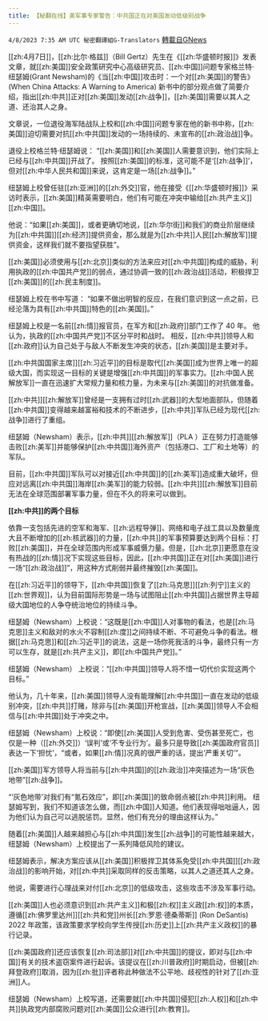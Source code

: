 ```yaml
---
title: 【秘翻在线】美军事专家警告：中共国正在对美国发动低级别战争
---
```

`4/8/2023 7:35 AM UTC 秘密翻譯組G-Translators` [轉載自GNews](https://gnews.org/articles/1079407)

[[zh:4月7日]]，[[zh:比尔·格兹]]（Bill Gertz）先生在《[[zh:华盛顿时报]]》发表文章，就[[zh:美国]]安全政策研究中心高级研究员、[[zh:中国]]问题专家格兰特·纽瑟姆(Grant Newsham)的《当[[zh:中国]]攻击时：一个对[[zh:美国]]的警告》(When China Attacks: A Warning to America) 新书中的部分观点做了简要介绍，指出[[zh:中共]]正对[[zh:美国]]发动[[zh:战争]]，[[zh:美国]]需要以其人之道、还治其人之身。

文章说，一位退役海军陆战队上校和[[zh:中国]]问题专家在他的新书中称，[[zh:美国]]迫切需要对抗[[zh:中共国]]发动的一场持续的、未宣布的[[zh:政治战]]争。

退役上校格兰特·纽瑟姆说： “[[zh:美国]]和[[zh:美国]]人需要意识到，他们实际上已经与[[zh:中共国]]开战了。 按照[[zh:美国]]的标准，这可能不是‘[[zh:战争]]’，但对[[zh:中华人民共和国]]来说，这肯定是一场[[zh:战争]]。”

纽瑟姆上校曾任驻[[zh:亚洲]]的[[zh:外交]]官，他在接受《[[zh:华盛顿时报]]》采访时表示，[[zh:美国]]精英需要明白，他们有可能在冲突中输给[[zh:共产主义]][[zh:中国]]。

他说：“如果[[zh:美国]]，或者更确切地说，[[zh:华尔街]]和我们的商业阶层继续为[[zh:中共国]][[zh:经济]]提供资金，那么就是为[[zh:中共]]人民[[zh:解放军]]提供资金，这样我们就不要指望获胜”。

[[zh:美国]]必须使用与[[zh:北京]]类似的方法来应对[[zh:中共国]]构成的威胁，利用执政的[[zh:中国共产党]]的弱点，通过协调一致的[[zh:政治战]]活动，积极捍卫[[zh:美国]]的[[zh:民主制度]]。

纽瑟姆上校在书中写道： “如果不做出明智的反应，在我们意识到这一点之前，已经沦落为具有[[zh:中共国]]特色的[[zh:美国]]。”

纽瑟姆上校是一名前[[zh:情]]报官员，在军方和[[zh:政府]]部门工作了 40 年。 他认为，执政的[[zh:中国共产党]]不区分平时和战时。 相反，[[zh:中共]]领导人和[[zh:政府]]认为自己处于与敌人不断发生冲突的状态，[[zh:美国]]是主要对手。

[[zh:中共国国家主席]][[zh:习近平]]的目标是取代[[zh:美国]]成为世界上唯一的超级大国，而实现这一目标的关键是增强[[zh:中共国]]的军事实力。[[zh:中国人民解放军]]一直在迅速扩大常规力量和核力量，为未来与[[zh:美国]]的对抗做准备。

[[zh:中共]][[zh:解放军]]曾经是一支拥有过时[[zh:武器]]的大型地面部队，但随着[[zh:中共国]]变得越来越富裕和技术的不断进步，[[zh:中共]]军队已经为现代[[zh:战争]]进行了重组。

纽瑟姆（Newsham）表示，[[zh:中共]][[zh:解放军]]（PLA ）正在努力打造能够击败[[zh:美军]]并能够保护[[zh:中共国]]海外资产（包括港口、工厂和土地等）的军队。

目前，[[zh:中共国]]军队可以对接近[[zh:中共国]]的[[zh:美军]]造成重大破坏，但应对远离[[zh:中共国]]海岸[[zh:美军]]的能力较弱。[[zh:中共]][[zh:解放军]]目前无法在全球范围部署军事力量，但在不久的将来可以做到。

**[[zh:中共]]的两个目标**

依靠一支包括先进的空军和海军、[[zh:远程导弹]]、网络和电子战工具以及数量庞大且不断增加的[[zh:核武器]]的力量，[[zh:中共]]的军事预算要达到两个目标：打败[[zh:美国]]，并在全球范围内形成军事威慑力量。但是，[[zh:北京]]更愿意在没有热战的[[zh:情]]况下实现这些目标，因此，[[zh:中共国]]正在对[[zh:美国]]进行一场“[[zh:政治战]]”，用这种方式削弱并最终摧毁[[zh:美国]]。

在[[zh:习近平]]的领导下，[[zh:中共国]]恢复了[[zh:马克思]][[zh:列宁]]主义的[[zh:世界观]]，认为目前国际形势是一场与试图阻止[[zh:中共国]]占据世界主导超级大国地位的人争夺统治地位的持续斗争。

纽瑟姆（Newsham）上校说：“这既是[[zh:中国]]人对事物的看法，也是[[zh:马克思]]主义和敌对的水火不容制[[zh:度]]之间持续不断、不可避免斗争的看法。根据[[zh:马克思]]和[[zh:习近平]]的说法，这是一场你死我活的斗争，最终只有一方可以生存，就是[[zh:共产主义]]，即[[zh:中国共产党]]。”

纽瑟姆（Newsham） 上校说：“[[zh:中共国]]领导人将不惜一切代价实现这两个目标。”

他认为，几十年来，[[zh:美国]]领导人没有能理解[[zh:中共国]]一直在发动的低级别冲突，[[zh:中共]]打赌，除非与[[zh:美国]]开枪宣战，[[zh:美国]]领导人不会相信与[[zh:中共国]]处于冲突之中。

纽瑟姆（Newsham）上校说：“即使[[zh:美国]]人受到危害、受伤甚至死亡，也仅是一种（[[zh:外交]]）‘误判’或‘不专业行为’。最多只是导致[[zh:美国政府官员]]表达一下‘担忧’，“或者，如果[[zh:情]]况真的很严重的话，提出‘严重关切’”。

[[zh:美国]]军方领导人将当前与[[zh:中共国]]的[[zh:政治]]冲突描述为一场“灰色地带”[[zh:战争]]。

“‘灰色地带’对我们有“氪石效应”，即[[zh:美国]]的致命弱点被[[zh:中共]]利用。 纽瑟姆写到，我们不知道该怎么做，而[[zh:中国]]人知道。他们表现得咄咄逼人，因为他们认为自己可以逃脱惩罚。显然，他们有充分的理由这样认为。”

随着[[zh:美国]]人越来越担心与[[zh:中共国]]发生[[zh:战争]]的可能性越来越大，纽瑟姆（Newsham）上校提出了一系列降低风险的建议。

纽瑟姆表示，解决方案应该从[[zh:美国]]积极捍卫其体系免受[[zh:中共国]][[zh:政治战]]的影响开始，对[[zh:中共]]采取同样的反击策略，以其人之道还其人之身。

他说，需要进行心理战来对付[[zh:北京]]的低级攻击，这些攻击不涉及军事行动。

[[zh:美国]]人也必须意识到[[zh:共产主义]]和极[[zh:权]]主义政[[zh:权]]的本质，遵循[[zh:佛罗里达州]][[zh:共和党]]州长[[zh:罗恩·德桑蒂斯]] (Ron DeSantis)  2022 年政策，该政策要求学校向学生传授[[zh:历史]]上[[zh:共产主义政权]]的暴行记录。

[[zh:美国政府]]还应该恢复[[zh:司法部]]对[[zh:中共国]]的提议，即对与[[zh:中国]]有关的技术盗窃案件进行起诉。该提议在[[zh:川普政府]]时期启动，但被[[zh:拜登政府]]取消，因为[[zh:批]]评者称此种做法不公平地、歧视性的针对了[[zh:亚洲]]人。

纽瑟姆（Newsham）上校写道，还需要就[[zh:中共国]]侵犯[[zh:人权]]和[[zh:中共]]执政党内部腐败问题对[[zh:美国]]公众进行[[zh:教育]]。
